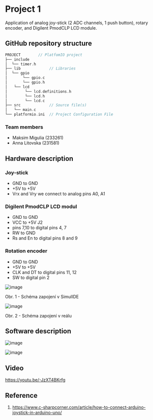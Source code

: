 # Project 1

Application of analog joy-stick (2 ADC channels, 1 push button), rotary encoder, and Digilent PmodCLP LCD module.



## GitHub repository structure

   ```c
   PROJECT        // PlatfomIO project
   ├── include
   │  └── timer.h       
   ├── lib             // Libraries
   │  └── gpio
   │       └── gpio.c
   │       └── gpio.h
   │   └── lcd
   │        └── lcd.definitions.h
   │        └── lcd.h
   │        └── lcd.c
   ├── src             // Source file(s)
   │   └── main.c
   └── platformio.ini  // Project Configuration File
   ```

### Team members

* Maksim Migulia (233261)
* Anna Litovska (231581)

## Hardware description

### Joy-stick

* GND to GND 
* +5V to +5V
* Vrx and Vry we connect to analog pins A0, A1 

### Digilent PmodCLP LCD modul 

* GND to GND 
* VCC to +5V J2
* pins 7,10 to digital pins 4, 7
* RW to GND
* Rs and En to digital pins 8 and 9

### Rotation encoder

* GND to GND
* +5V to +5V
* CLK and DT to digital pins 11, 12
* SW to digital pin 2

![image](https://user-images.githubusercontent.com/99403646/205863718-c15f8ad5-0dea-43c7-92e9-262a9b21254c.png)

Obr. 1 - Schéma zapojení v SimulIDE

![image](https://user-images.githubusercontent.com/99403646/205864286-3a4a17cd-4702-49ea-a2d2-6c1e31e3c709.png)

Obr. 2 - Schéma zapojení v reálu


## Software description

![image](https://user-images.githubusercontent.com/99403646/205865422-d6dad741-c66c-4e6f-b598-7912b6b96adf.png)

![image](https://user-images.githubusercontent.com/99403646/205871501-d8fb3b2b-7343-461b-8de6-1120d30558d5.png)

## Video
https://youtu.be/-JzXT4BKrfg

## Reference

1. https://www.c-sharpcorner.com/article/how-to-connect-arduino-joystick-in-arduino-uno/
